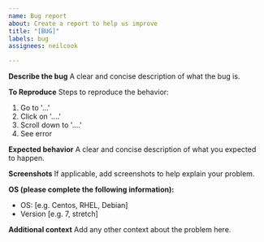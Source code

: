 ```yaml
---
name: Bug report
about: Create a report to help us improve
title: "[BUG]"
labels: bug
assignees: neilcook

---
```


**Describe the bug**
A clear and concise description of what the bug is.

**To Reproduce**
Steps to reproduce the behavior:
1. Go to '...'
2. Click on '....'
3. Scroll down to '....'
4. See error

**Expected behavior**
A clear and concise description of what you expected to happen.

**Screenshots**
If applicable, add screenshots to help explain your problem.

**OS (please complete the following information):**
 - OS: [e.g. Centos, RHEL, Debian]
 - Version [e.g. 7, stretch]

**Additional context**
Add any other context about the problem here.
